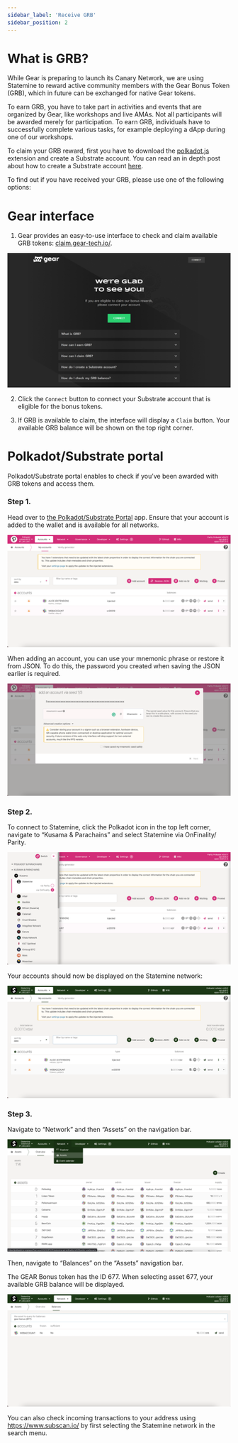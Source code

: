 ```yaml
---
sidebar_label: 'Receive GRB'
sidebar_position: 2
---
```


# What is GRB?

While Gear is preparing to launch its Canary Network, we are using Statemine to reward active community members with the Gear Bonus Token (GRB), which in future can be exchanged for native Gear tokens.

To earn GRB, you have to take part in activities and events that are organized by Gear, like workshops and live AMAs. Not all participants will be awarded merely for participation. To earn GRB, individuals have to successfully complete various tasks, for example deploying a dApp during one of our workshops.

To claim your GRB reward, first you have to download the [polkadot.js](https://polkadot.js.org/extension/) extension and create a Substrate account. You can read an in depth post about how to create a Substrate account [here](create-account.md).

To find out if you have received your GRB, please use one of the following options:

# Gear interface

1. Gear provides an easy-to-use interface to check and claim available GRB tokens: [claim.gear-tech.io/](https://claim.gear-tech.io/).

![img alt](./img/claim-grb-1.png)

2. Click the `Connect` button to connect your Substrate account that is eligible for the bonus tokens.

3. If GRB is available to claim, the interface will display a `Claim` button. Your available GRB balance will be shown on the top right corner.

# Polkadot/Substrate portal

Polkadot/Substrate portal enables to check if you’ve been awarded with GRB tokens and access them.

### Step 1.

Head over to [the Polkadot/Substrate Portal](https://polkadot.js.org/apps) app. Ensure that your account is added to the wallet and is available for all networks.

![img alt](./img/screen-1.png)

When adding an account, you can use your mnemonic phrase or restore it from JSON. To do this, the password you created when saving the JSON earlier is required.

![img alt](./img/screen-2.png)

### Step 2.

To connect to Statemine, click the Polkadot icon in the top left corner, navigate to “Kusama & Parachains” and select Statemine via OnFinality/ Parity.

![img alt](./img/screen-3.png)

Your accounts should now be displayed on the Statemine network:

![img alt](./img/screen-4.png)

### Step 3.

Navigate to “Network” and then “Assets” on the navigation bar.

![img alt](./img/screen-5.png)

Then, navigate to “Balances” on the “Assets” navigation bar.

The GEAR Bonus token has the ID 677. When selecting asset 677, your available GRB balance will be displayed.

![img alt](./img/screen-6.png)

You can also check incoming transactions to your address using https://www.subscan.io/ by first selecting the Statemine network in the search menu.
